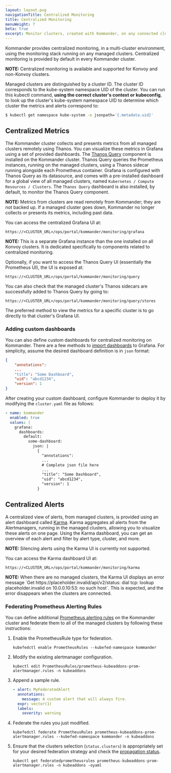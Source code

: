 ```yaml
---
layout: layout.pug
navigationTitle: Centralized Monitoring
title: Centralized Monitoring
menuWeight: 7
beta: true
excerpt: Monitor clusters, created with Kommander, on any connected cluster
---
```


Kommander provides centralized monitoring, in a multi-cluster environment, using the monitoring stack running on any managed clusters. Centralized monitoring is provided by default in every Kommander cluster.

<p class="message--note"><strong>NOTE: </strong>Centralized monitoring is available and supported for Konvoy and non-Konvoy clusters.</p>

Managed clusters are distinguished by a cluster ID.
The cluster ID corresponds to the kube-system namespace UID of the cluster.
You can run this kubectl command, **using the correct cluster's context or kubeconfig**, to look up the cluster's kube-system namespace UID to determine which cluster the metrics and alerts correspond to:

```bash
$ kubectl get namespace kube-system -o jsonpath='{.metadata.uid}'
```

## Centralized Metrics

The Kommander cluster collects and presents metrics from all managed clusters remotely using Thanos.
You can visualize these metrics in Grafana using a set of provided dashboards.
The [Thanos Query][thanos_query] component is installed on the Kommander cluster.
Thanos Query queries the Prometheus instances, running on the managed clusters, using a Thanos sidecar running alongside each Prometheus container.
Grafana is configured with Thanos Query as its datasource, and comes with a pre-installed dashboard for a global view of all managed clusters, named `Kubernetes / Compute Resources / Clusters`.
The `Thanos Query` dashboard is also installed, by default, to monitor the Thanos Query component.

<p class="message--note"><strong>NOTE: </strong>Metrics from clusters are read remotely from Kommander; they are not backed up.
If a managed cluster goes down, Kommander no longer collects or presents its metrics, including past data.</p>

You can access the centralized Grafana UI at:

```
https://<CLUSTER_URL>/ops/portal/kommander/monitoring/grafana
```

<p class="message--note"><strong>NOTE: </strong>This is a separate Grafana instance than the one installed on all Konvoy clusters. It is dedicated specifically to components related to centralized monitoring.</p>

Optionally, if you want to access the Thanos Query UI (essentially the Prometheus UI), the UI is exposed at:

```
https://<CLUSTER_URL>/ops/portal/kommander/monitoring/query
```

You can also check that the managed cluster's Thanos sidecars are successfully added to Thanos Query by going to:

```
https://<CLUSTER_URL>/ops/portal/kommander/monitoring/query/stores
```

The preferred method to view the metrics for a specific cluster is to go directly to that cluster's Grafana UI.

### Adding custom dashboards

You can also define custom dashboards for centralized monitoring on Kommander.
There are a few methods to [import dashboards][grafana_import_dashboards] to Grafana.
For simplicity, assume the desired dashboard definition is in `json` format:

```json
{
    "annotations":
    ...
    "title": "Some Dashboard",
    "uid": "abcd1234",
    "version": 1
}
```

After creating your custom dashboard, configure Kommander to deploy it by modifying the `cluster.yaml` file as follows:

```yaml
- name: kommander
  enabled: true
  values: |
    grafana:
      dashboards:
        default:
          some-dashboard:
            json: |
              {
                "annotations":
                ...
                # Complete json file here
                ...
                "title": "Some Dashboard",
                "uid": "abcd1234",
                "version": 1
              }
```

## Centralized Alerts

A centralized view of alerts, from managed clusters, is provided using an alert dashboard called [Karma][karma_docs].
Karma aggregates all alerts from the Alertmanagers, running in the managed clusters, allowing you to visualize these alerts on one page.
Using the Karma dashboard, you can get an overview of each alert and filter by alert type, cluster, and more.

<p class="message--note"><strong>NOTE: </strong>Silencing alerts using the Karma UI is currently not supported.</p>

You can access the Karma dashboard UI at:

```
https://<CLUSTER_URL>/ops/portal/kommander/monitoring/karma
```

<p class="message--note"><strong>NOTE: </strong>When there are no managed clusters, the Karma UI displays an error message `Get https://placeholder.invalid/api/v2/status: dial tcp: lookup placeholder.invalid on 10.0.0.10:53: no such host`.
This is expected, and the error disappears when the clusters are connected.</p>

### Federating Prometheus Alerting Rules

You can define additional [Prometheus alerting rules][alerting_rules] on the Kommander cluster and federate them to all of the managed clusters by following these instructions:

1. Enable the PrometheusRule type for federation.

   ```
   kubefedctl enable PrometheusRules --kubefed-namespace kommander
   ```

1. Modify the existing alertmanager configuration.

   ```
   kubectl edit PrometheusRules/prometheus-kubeaddons-prom-alertmanager.rules -n kubeaddons
   ```

1. Append a sample rule.

   ```yaml
   - alert: MyFederatedAlert
     annotations:
       message: A custom alert that will always fire.
     expr: vector(1)
     labels:
       severity: warning
   ```

1. Federate the rules you just modified.

   ```
   kubefedctl federate PrometheusRules prometheus-kubeaddons-prom-alertmanager.rules --kubefed-namespace kommander -n kubeaddons
   ```

1. Ensure that the clusters selection (`status.clusters`) is appropriately set for your desired federation strategy and check the [propagation status][kubefed_status_docs].

   ```
   kubectl get federatedprometheusrules prometheus-kubeaddons-prom-alertmanager.rules -n kubeaddons -oyaml
   ```

[thanos_query]: https://thanos.io/components/query.md/
[grafana_import_dashboards]: https://github.com/helm/charts/tree/master/stable/grafana#import-dashboards
[karma_docs]: https://github.com/prymitive/karma
[alerting_rules]: https://prometheus.io/docs/prometheus/latest/configuration/alerting_rules/
[kubefed_status_docs]: https://github.com/kubernetes-sigs/kubefed/blob/master/docs/userguide.md#propagation-status
